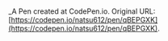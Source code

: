 # 
 _A Pen created at CodePen.io. Original URL: [https://codepen.io/natsu612/pen/qBEPGXK](https://codepen.io/natsu612/pen/qBEPGXK).

 